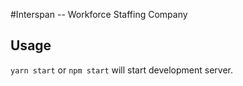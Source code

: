 #Interspan -- Workforce Staffing Company


## Usage

`yarn start` or `npm start` will start development server.